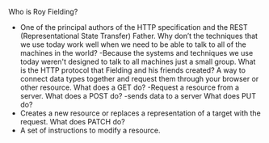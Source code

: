 Who is Roy Fielding?
- One of the principal authors of the HTTP specification and the REST (Representational State Transfer) Father.
Why don’t the techniques that we use today work well when we need to be able to talk to all of the machines in the world?
-Because the systems and techniques we use today weren't designed to talk to all machines just a small group.
What is the HTTP protocol that Fielding and his friends created?
A way to connect data types together and request them through your browser or other resource.
What does a GET do?
-Request a resource from a server.
What does a POST do?
-sends data to a server
What does PUT do?
- Creates a new resource or replaces a representation of a target with the request.
What does PATCH do?
- A set of instructions to modify a resource.